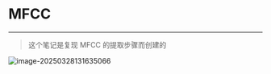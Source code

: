 # MFCC

---

> 这个笔记是复现 MFCC 的提取步骤而创建的

![image-20250328131635066](C:\Users\shuhe\AppData\Roaming\Typora\typora-user-images\image-20250328131635066.png)